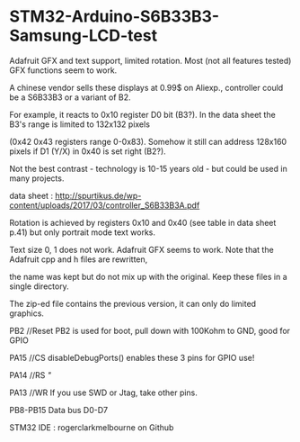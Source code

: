 # STM32-Arduino-S6B33B3-Samsung-LCD-test

Adafruit GFX and text support, limited rotation. Most (not all features tested) GFX functions seem to work.

A chinese vendor sells these displays at 0.99$ on Aliexp., controller could be a S6B33B3 or a variant of B2. 

For example, it reacts to 0x10 register D0 bit (B3?). In the data sheet the B3's range is limited to 132x132 pixels

(0x42 0x43 registers range 0-0x83). Somehow it still can address 128x160 pixels if D1 (Y/X) in 0x40 is set right (B2?). 

Not the best contrast - technology is 10-15 years old - but could be used in many projects. 

data sheet : http://spurtikus.de/wp-content/uploads/2017/03/controller_S6B33B3A.pdf

Rotation is achieved by registers 0x10 and 0x40 (see table in data sheet p.41) but only portrait mode text works. 

Text size 0, 1 does not work. Adafruit GFX seems to work. Note that the Adafruit cpp and h files are rewritten, 

the name was kept but do not mix up with the original.  Keep these files in a single directory.

The zip-ed file contains the previous version, it can only do limited graphics.

  PB2   //Reset   PB2 is used for boot, pull down with 100Kohm to GND, good for GPIO 
  
  PA15  //CS     disableDebugPorts() enables these 3 pins for GPIO use!
  
  PA14  //RS      _"_
  
  PA13  //WR      If you use SWD or Jtag, take other pins.
  
  
  PB8-PB15 Data bus D0-D7

  STM32 IDE : rogerclarkmelbourne on Github
